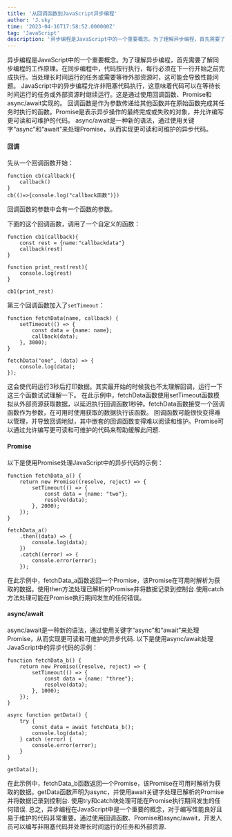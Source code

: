 ```yaml
---
title: '从回调函数到JavaScript异步编程'
author: 'J.sky'
time: '2023-04-16T17:58:52.000000Z'
tag: 'JavaScript'
description: '异步编程是JavaScript中的一个重要概念。为了理解异步编程，首先需要了解同步编程的工作原理。在同步编程中，代码按行执行，每行必须在下一行开始之前完成执行。当处理长时间运行的任务或需要等待外部资源时，这可能会导致性能问题。'
---
```

异步编程是JavaScript中的一个重要概念。为了理解异步编程，首先需要了解同步编程的工作原理。在同步编程中，代码按行执行，每行必须在下一行开始之前完成执行。当处理长时间运行的任务或需要等待外部资源时，这可能会导致性能问题。
JavaScript中的异步编程允许非阻塞代码执行，这意味着代码可以在等待长时间运行的任务或外部资源时继续运行。这是通过使用回调函数、Promise和async/await实现的。
回调函数是作为参数传递给其他函数并在原始函数完成其任务时执行的函数。Promise是表示异步操作的最终完成或失败的对象，并允许编写更可读和可维护的代码。
async/await是一种新的语法，通过使用关键字“async”和“await”来处理Promise，从而实现更可读和可维护的异步代码。

#### 回调

先从一个回调函数开始：

    function cb(callback){
        callback()
    }
    cb(()=>{console.log("callback函数")})

回调函数的参数中会有一个函数的参数。

下面的这个回调函数，调用了一个自定义的函数：

    function cb1(callback){
        const rest = {name:"callbackdata"}
        callback(rest)
    }

    function print_rest(rest){
        console.log(rest)
    }

    cb1(print_rest)

第三个回调函数加入了`setTimeout`：

    function fetchData(name, callback) {
        setTimeout(() => {
            const data = {name: name};
            callback(data);
        }, 3000);
    }

    fetchData("one", (data) => {
        console.log(data);
    });

这会使代码运行3秒后打印数据。其实最开始的时候我也不太理解回调，运行一下这三个函数试试理解一下。
在此示例中，fetchData函数使用setTimeout函数模拟从外部资源获取数据，以延迟执行回调函数1秒钟。fetchData函数接受一个回调函数作为参数，在可用时使用获取的数据执行该函数。
回调函数可能很快变得难以管理，并导致回调地狱，其中嵌套的回调函数变得难以阅读和维护。Promise可以通过允许编写更可读和可维护的代码来帮助缓解此问题.

#### Promise

以下是使用Promise处理JavaScript中的异步代码的示例：

    function fetchData_a() {
        return new Promise((resolve, reject) => {
            setTimeout(() => {
                const data = {name: "two"};
                resolve(data);
            }, 2000);
        });
    }

    fetchData_a()
        .then((data) => {
            console.log(data);
        })
        .catch((error) => {
            console.error(error);
        });


在此示例中，fetchData_a函数返回一个Promise，该Promise在可用时解析为获取的数据。使用then方法处理已解析的Promise并将数据记录到控制台.使用catch方法处理可能在Promise执行期间发生的任何错误。

#### async/await
async/await是一种新的语法，通过使用关键字“async”和“await”来处理Promise，从而实现更可读和可维护的异步代码.
以下是使用async/await处理JavaScript中的异步代码的示例：

    function fetchData_b() {
        return new Promise((resolve, reject) => {
            setTimeout(() => {
                const data = {name: "three"};
                resolve(data);
            }, 1000);
        });
    }

    async function getData() {
        try {
            const data = await fetchData_b();
            console.log(data);
        } catch (error) {
            console.error(error);
        }
    }

    getData();

在此示例中，fetchData_b函数返回一个Promise，该Promise在可用时解析为获取的数据。getData函数声明为async，并使用await关键字处理已解析的Promise并将数据记录到控制台.
使用try和catch块处理可能在Promise执行期间发生的任何错误.
总之，异步编程在JavaScript中是一个重要的概念，对于编写性能良好且易于维护的代码非常重要。通过使用回调函数、Promise和async/await，开发人员可以编写非阻塞代码并处理长时间运行的任务和外部资源.
